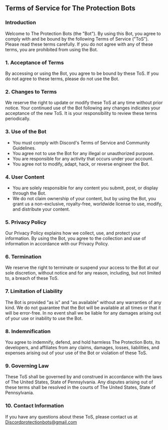 ## Terms of Service for The Protection Bots

### Introduction

Welcome to The Protection Bots (the "Bot"). By using this Bot, you agree to comply with and be bound by the following Terms of Service ("ToS"). Please read these terms carefully. If you do not agree with any of these terms, you are prohibited from using the Bot.

### 1. Acceptance of Terms

By accessing or using the Bot, you agree to be bound by these ToS. If you do not agree to these terms, please do not use the Bot.

### 2. Changes to Terms

We reserve the right to update or modify these ToS at any time without prior notice. Your continued use of the Bot following any changes indicates your acceptance of the new ToS. It is your responsibility to review these terms periodically.

### 3. Use of the Bot

- You must comply with Discord's Terms of Service and Community Guidelines.
- You agree not to use the Bot for any illegal or unauthorized purpose.
- You are responsible for any activity that occurs under your account.
- You agree not to modify, adapt, hack, or reverse engineer the Bot.

### 4. User Content

- You are solely responsible for any content you submit, post, or display through the Bot.
- We do not claim ownership of your content, but by using the Bot, you grant us a non-exclusive, royalty-free, worldwide license to use, modify, and distribute your content.

### 5. Privacy Policy

Our Privacy Policy explains how we collect, use, and protect your information. By using the Bot, you agree to the collection and use of information in accordance with our Privacy Policy.

### 6. Termination

We reserve the right to terminate or suspend your access to the Bot at our sole discretion, without notice and for any reason, including, but not limited to, a breach of these ToS.

### 7. Limitation of Liability

The Bot is provided "as is" and "as available" without any warranties of any kind. We do not guarantee that the Bot will be available at all times or that it will be error-free. In no event shall we be liable for any damages arising out of your use or inability to use the Bot.

### 8. Indemnification

You agree to indemnify, defend, and hold harmless The Protection Bots, its developers, and affiliates from any claims, damages, losses, liabilities, and expenses arising out of your use of the Bot or violation of these ToS.

### 9. Governing Law

These ToS shall be governed by and construed in accordance with the laws of The United States, State of Pennsylvania. Any disputes arising out of these terms shall be resolved in the courts of The United States, State of Pennsylvania.

### 10. Contact Information

If you have any questions about these ToS, please contact us at Discordprotectionbots@gmail.com

